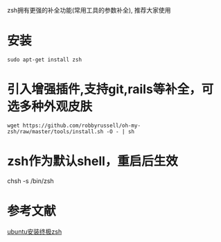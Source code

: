 zsh拥有更强的补全功能(常用工具的参数补全), 推荐大家使用

<!-- more -->
# 安装
`sudo apt-get install zsh`

# 引入增强插件,支持git,rails等补全，可选多种外观皮肤
`wget https://github.com/robbyrussell/oh-my-zsh/raw/master/tools/install.sh -O - | sh`

# zsh作为默认shell，重启后生效
chsh -s /bin/zsh

# 参考文献
[ubuntu安装终极zsh](http://www.2cto.com/os/201208/145862.html])
